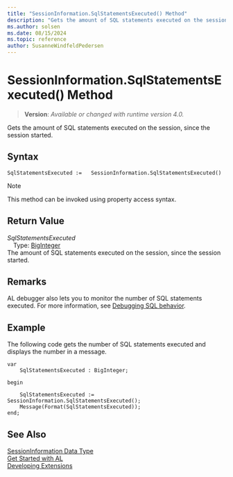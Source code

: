 ```yaml
---
title: "SessionInformation.SqlStatementsExecuted() Method"
description: "Gets the amount of SQL statements executed on the session, since the session started."
ms.author: solsen
ms.date: 08/15/2024
ms.topic: reference
author: SusanneWindfeldPedersen
---
```

[//]: # (START>DO_NOT_EDIT)
[//]: # (IMPORTANT:Do not edit any of the content between here and the END>DO_NOT_EDIT.)
[//]: # (Any modifications should be made in the .xml files in the ModernDev repo.)
# SessionInformation.SqlStatementsExecuted() Method
> **Version**: _Available or changed with runtime version 4.0._

Gets the amount of SQL statements executed on the session, since the session started.


## Syntax
```AL
SqlStatementsExecuted :=   SessionInformation.SqlStatementsExecuted()
```
> [!NOTE]
> This method can be invoked using property access syntax.

## Return Value
*SqlStatementsExecuted*  
&emsp;Type: [BigInteger](../biginteger/biginteger-data-type.md)  
The amount of SQL statements executed on the session, since the session started.


[//]: # (IMPORTANT: END>DO_NOT_EDIT)

## Remarks

AL debugger also lets you to monitor the number of SQL statements executed. For more information, see [Debugging SQL behavior](../../devenv-debugging.md#DebugSQL).

## Example

The following code gets the number of SQL statements executed and displays the number in a message.

```al
var
    SqlStatementsExecuted : BigInteger;

begin

    SqlStatementsExecuted := SessionInformation.SqlStatementsExecuted();
    Message(Format(SqlStatementsExecuted));
end;
```

## See Also

[SessionInformation Data Type](sessioninformation-data-type.md)  
[Get Started with AL](../../devenv-get-started.md)  
[Developing Extensions](../../devenv-dev-overview.md)
